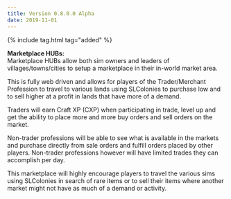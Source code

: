 ```yaml
---
title: Version 0.8.0.0 Alpha
date: 2019-11-01
---
```

{% include tag.html tag="added" %}

**Marketplace HUBs:**<br>
Marketplace HUBs allow both sim owners and leaders of villages/towns/cities to setup a marketplace in their in-world market area.

This is fully web driven and allows for players of the Trader/Merchant Profession to travel to various lands using SLColonies to purchase low and to sell higher at a profit in lands that have more of a demand.

Traders will earn Craft XP (CXP) when participating in trade, level up and get the ability to place more and more buy orders and sell orders on the market.

Non-trader professions will be able to see what is available in the markets and purchase directly from sale orders and fulfill orders placed by other players. Non-trader professions however will have limited trades they can accomplish per day.

This marketplace will highly encourage players to travel the various sims using SLColonies in search of rare items or to sell their items where another market might not have as much of a demand or activity.

